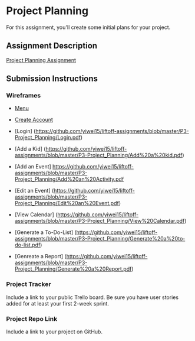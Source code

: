 # Project Planning
For this assignment, you'll create some initial plans for your project.

## Assignment Description
[Project Planning Assignment](https://education.launchcode.org/liftoff/modules/assignments/project-planning)

## Submission Instructions

### Wireframes
- [Menu](./expense-tracker-menu.JPG)

- [Create Account](./Registration.pdf)
- [Login] (https://github.com/yiwei15/liftoff-assignments/blob/master/P3-Project_Planning/Login.pdf)
- [Add a Kid] (https://github.com/yiwei15/liftoff-assignments/blob/master/P3-Project_Planning/Add%20a%20kid.pdf)
- [Add an Event] https://github.com/yiwei15/liftoff-assignments/blob/master/P3-Project_Planning/Add%20an%20Activity.pdf
- [Edit an Event] (https://github.com/yiwei15/liftoff-assignments/blob/master/P3-Project_Planning/Edit%20an%20Event.pdf)
- [View Calendar] (https://github.com/yiwei15/liftoff-assignments/blob/master/P3-Project_Planning/View%20Calendar.pdf)
- [Generate a To-Do-List] (https://github.com/yiwei15/liftoff-assignments/blob/master/P3-Project_Planning/Generate%20a%20to-do-list.pdf)
- [Genreate a Report] (https://github.com/yiwei15/liftoff-assignments/blob/master/P3-Project_Planning/Generate%20a%20Report.pdf)

### Project Tracker

Include a link to your public Trello board. Be sure you have user stories added for at least your first 2-week sprint.

### Project Repo Link

Include a link to your project on GitHub.
